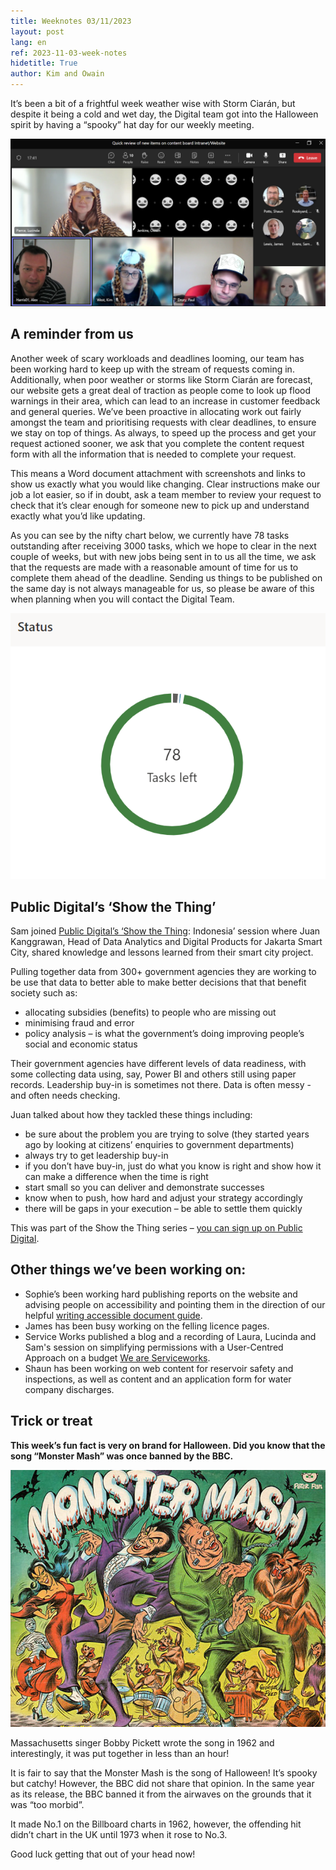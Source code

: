 ```yaml
---
title: Weeknotes 03/11/2023
layout: post
lang: en
ref: 2023-11-03-week-notes
hidetitle: True
author: Kim and Owain
---
```


It’s been a bit of a frightful week weather wise with Storm Ciarán, but despite it being a cold and wet day, the Digital team got into the Halloween spirit by having a “spooky” hat day for our weekly meeting. 

![Digital team with halloween hats](https://github.com/nrw-digital/week-notes/blob/f101fb23ade6e15ae576543f2577324e4cd27816/images/digital%20team%20halloween%20hats.png?raw=true)

## A reminder from us
Another week of scary workloads and deadlines looming, our team has been working hard to keep up with the stream of requests coming in. Additionally, when poor weather or storms like Storm Ciarán are forecast, our website gets a great deal of traction as people come to look up flood warnings in their area, which can lead to an increase in customer feedback and general queries.
We’ve been proactive in allocating work out fairly amongst the team and prioritising requests with clear deadlines, to ensure we stay on top of things. As always, to speed up the process and get your request actioned sooner, we ask that you complete the content request form with all the information that is needed to complete your request.

This means a Word document attachment with screenshots and links to show us exactly what you would like changing. Clear instructions make our job a lot easier, so if in doubt, ask a team member to review your request to check that it’s clear enough for someone new to pick up and understand exactly what you’d like updating.

As you can see by the nifty chart below, we currently have 78 tasks outstanding after receiving 3000 tasks, which we hope to clear in the next couple of weeks, but with new jobs being sent in to us all the time, we ask that the requests are made with a reasonable amount of time for us to complete them ahead of the deadline. Sending us things to be published on the same day is not always manageable for us, so please be aware of this when planning when you will contact the Digital Team. 

![](https://github.com/nrw-digital/week-notes/blob/b1343be45e8ab4fabdb82b8f7c6c4d23ba5de016/images/78%20tasks%20left.png?raw=true)

## Public Digital’s ‘Show the Thing’
Sam joined [Public Digital’s ‘Show the Thing](https://eur01.safelinks.protection.outlook.com/?url=https%3A%2F%2Fpublic.digital%2F&data=05%7C01%7COwain.Jenkins%40cyfoethnaturiolcymru.gov.uk%7Cdf0772b572ee427743b308dbdba0e38b%7C8865ef0facde487cbf175cb50375d757%7C0%7C0%7C638345256282443990%7CUnknown%7CTWFpbGZsb3d8eyJWIjoiMC4wLjAwMDAiLCJQIjoiV2luMzIiLCJBTiI6Ik1haWwiLCJXVCI6Mn0%3D%7C3000%7C%7C%7C&sdata=MK5Y8GV54xguJkXOhSQOBDcAvXjS5plQzeXtnEyYR8s%3D&reserved=0): Indonesia’ session where Juan Kanggrawan, Head of Data Analytics and Digital Products for Jakarta Smart City, shared knowledge and lessons learned from their smart city project. 

Pulling together data from 300+ government agencies they are working to be use that data to better able to make better decisions that that benefit society such as:
+ allocating subsidies (benefits) to people who are missing out
+ minimising fraud and error
+ policy analysis – is what the government’s doing improving people’s social and economic status 

Their government agencies have different levels of data readiness, with some collecting data using, say, Power BI and others still using paper records. Leadership buy-in is sometimes not there. Data is often messy - and often needs checking. 

Juan talked about how they tackled these things including:
+ be sure about the problem you are trying to solve (they started years ago by looking at citizens’ enquiries to government departments)
+ always try to get leadership buy-in
+ if you don’t have buy-in, just do what you know is right and show how it can make a difference when the time is right
+ start small so you can deliver and demonstrate successes
+ know when to push, how hard and adjust your strategy accordingly
+ there will be gaps in your execution – be able to settle them quickly 

This was part of the Show the Thing series – [you can sign up on Public Digital](https://eur01.safelinks.protection.outlook.com/?url=https%3A%2F%2Fpublic.digital%2Fwhat-we-do&data=05%7C01%7COwain.Jenkins%40cyfoethnaturiolcymru.gov.uk%7Cdf0772b572ee427743b308dbdba0e38b%7C8865ef0facde487cbf175cb50375d757%7C0%7C0%7C638345256282443990%7CUnknown%7CTWFpbGZsb3d8eyJWIjoiMC4wLjAwMDAiLCJQIjoiV2luMzIiLCJBTiI6Ik1haWwiLCJXVCI6Mn0%3D%7C3000%7C%7C%7C&sdata=8dnd2AEcWcNB0zi9JAexiADvF%2FO7MKKSs7t04HQuCRk%3D&reserved=0).

## Other things we’ve been working on:
+ Sophie’s been working hard publishing reports on the website and advising people on accessibility and pointing them in the direction of our helpful [writing accessible document guide](https://eur01.safelinks.protection.outlook.com/?url=https%3A%2F%2Fnaturalresources.wales%2Ffooter-links%2Fwriting-accessible-documents%2F%3Flang%3Den&data=05%7C01%7Ckim.west%40cyfoethnaturiolcymru.gov.uk%7C5dabfc7e580a4a8a3e5408dbdb903de6%7C8865ef0facde487cbf175cb50375d757%7C0%7C0%7C638345184785432248%7CUnknown%7CTWFpbGZsb3d8eyJWIjoiMC4wLjAwMDAiLCJQIjoiV2luMzIiLCJBTiI6Ik1haWwiLCJXVCI6Mn0%3D%7C3000%7C%7C%7C&sdata=NHguxAFPIU5GyunDESsSE1iMHkKHBYOxBpjmkL%2FViBw%3D&reserved=0).
+ James has been busy working on the felling licence pages.
+ Service Works published a blog and a recording of Laura, Lucinda and Sam's session on simplifying permissions with a User-Centred Approach on a budget [We are Serviceworks](https://www.weareserviceworks.com/blog/user-experience-natural-resources-wales-simplifying-permissions).
+ Shaun has been working on web content for reservoir safety and inspections, as well as content and an application form for water company discharges.

## Trick or treat 

**This week’s fun fact is very on brand for Halloween. Did you know that the song “Monster Mash” was once banned by the BBC.**

![](https://github.com/nrw-digital/week-notes/blob/17d84338b3006cb69277c7fc01b769b32e7790ad/images/monster-mash-bookshelf-main.jpg?raw=true)

Massachusetts singer Bobby Pickett wrote the song in 1962 and interestingly, it was put together in less than an hour!

It is fair to say that the Monster Mash is the song of Halloween! It’s spooky but catchy! However, the BBC did not share that opinion. In the same year as its release, the BBC banned it from the airwaves on the grounds that it was “too morbid”.

It made No.1 on the Billboard charts in 1962, however, the offending hit didn’t chart in the UK until 1973 when it rose to No.3.

Good luck getting that out of your head now! 
